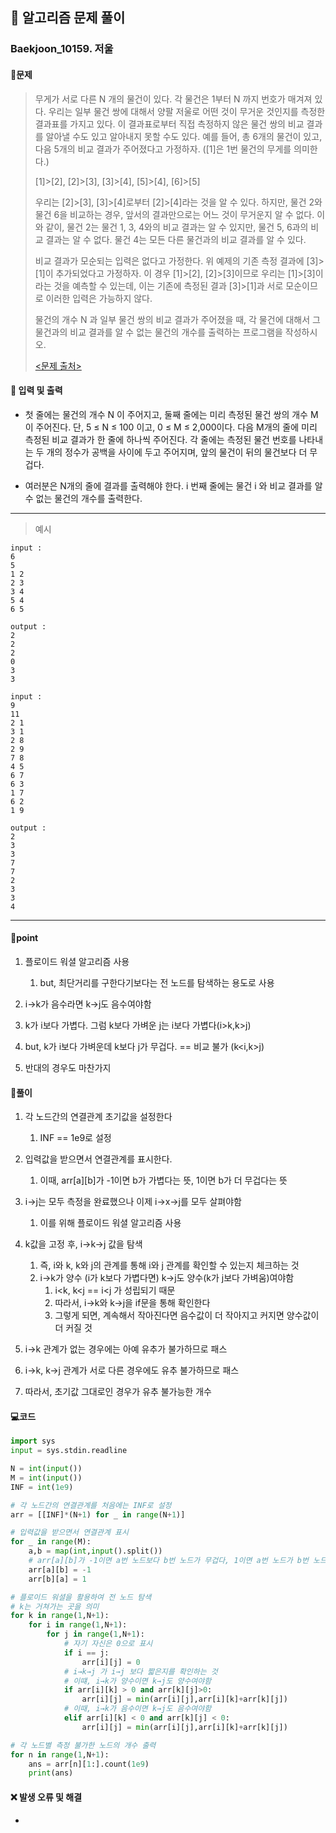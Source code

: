 ## 🐌 알고리즘 문제 풀이

### Baekjoon_10159. 저울

#### 📒문제

> 무게가 서로 다른 N 개의 물건이 있다. 각 물건은 1부터 N 까지 번호가 매겨져 있다. 우리는 일부 물건 쌍에 대해서 양팔 저울로 어떤 것이 무거운 것인지를 측정한 결과표를 가지고 있다. 이 결과표로부터 직접 측정하지 않은 물건 쌍의 비교 결과를 알아낼 수도 있고 알아내지 못할 수도 있다. 예를 들어, 총 6개의 물건이 있고, 다음 5개의 비교 결과가 주어졌다고 가정하자. ([1]은 1번 물건의 무게를 의미한다.)
>
> [1]>[2], [2]>[3], [3]>[4], [5]>[4], [6]>[5]
> 
> 우리는 [2]>[3], [3]>[4]로부터 [2]>[4]라는 것을 알 수 있다. 하지만, 물건 2와 물건 6을 비교하는 경우, 앞서의 결과만으로는 어느 것이 무거운지 알 수 없다. 이와 같이, 물건 2는 물건 1, 3, 4와의 비교 결과는 알 수 있지만, 물건 5, 6과의 비교 결과는 알 수 없다. 물건 4는 모든 다른 물건과의 비교 결과를 알 수 있다. 
> 
> 비교 결과가 모순되는 입력은 없다고 가정한다. 위 예제의 기존 측정 결과에 [3]>[1]이 추가되었다고 가정하자. 이 경우 [1]>[2], [2]>[3]이므로 우리는 [1]>[3]이라는 것을 예측할 수 있는데, 이는 기존에 측정된 결과 [3]>[1]과 서로 모순이므로 이러한 입력은 가능하지 않다. 
> 
> 물건의 개수 N 과 일부 물건 쌍의 비교 결과가 주어졌을 때, 각 물건에 대해서 그 물건과의 비교 결과를 알 수 없는 물건의 개수를 출력하는 프로그램을 작성하시오. 
> 
> [<문제 출처>](https://www.acmicpc.net/problem/10159)



#### :pushpin: 입력 및 출력

- 첫 줄에는 물건의 개수 N 이 주어지고, 둘째 줄에는 미리 측정된 물건 쌍의 개수 M이 주어진다. 단, 5 ≤ N ≤ 100 이고, 0 ≤ M ≤ 2,000이다. 다음 M개의 줄에 미리 측정된 비교 결과가 한 줄에 하나씩 주어진다. 각 줄에는 측정된 물건 번호를 나타내는 두 개의 정수가 공백을 사이에 두고 주어지며, 앞의 물건이 뒤의 물건보다 더 무겁다.

- 여러분은 N개의 줄에 결과를 출력해야 한다. i 번째 줄에는 물건 i 와 비교 결과를 알 수 없는 물건의 개수를 출력한다.


---

> 예시

```
input :
6
5
1 2
2 3
3 4
5 4
6 5

output :
2
2
2
0
3
3

input :
9
11
2 1
3 1
2 8
2 9
7 8
4 5
6 7
6 3
1 7
6 2
1 9

output :
2
3
3
7
7
2
3
3
4
```

----


#### 🚀point

1. 플로이드 워셜 알고리즘 사용
   1. but, 최단거리를 구한다기보다는 전 노드를 탐색하는 용도로 사용

1.  i→k가 음수라면 k→j도 음수여야함
   1. k가 i보다 가볍다. 그럼 k보다 가벼운 j는 i보다 가볍다(i>k,k>j)
   1. but, k가 i보다 가벼운데 k보다 j가 무겁다. == 비교 불가 (k<i,k>j)
   1. 반대의 경우도 마찬가지




#### 🔎풀이

1. 각 노드간의 연결관계 초기값을 설정한다
   1. INF == 1e9로 설정

1. 입력값을 받으면서 연결관계를 표시한다.
   1. 이때, arr\[a][b]가 -1이면 b가 가볍다는 뜻, 1이면 b가 더 무겁다는 뜻

1. i→j는 모두 측정을 완료했으나 이제 i→x→j를 모두 살펴야함
   1. 이를 위해 플로이드 워셜 알고리즘 사용

1. k값을 고정 후, i→k→j 값을 탐색
   1. 즉, i와 k, k와 j의 관계를 통해 i와 j 관계를 확인할 수 있는지 체크하는 것
   1. i→k가 양수 (i가 k보다 가볍다면) k→j도 양수(k가 j보다 가벼움)여야함
      1. i<k, k<j == i<j 가 성립되기 때문
      1. 따라서, i→k와 k→j을 if문을 통해 확인한다
      1. 그렇게 되면, 계속해서 작아진다면 음수값이 더 작아지고 커지면 양수값이 더 커질 것

1. i→k 관계가 없는 경우에는 아예 유추가 불가하므로 패스
1. i→k, k→j 관계가 서로 다른 경우에도 유추 불가하므로 패스
1. 따라서, 초기값 그대로인 경우가 유추 불가능한 개수



#### 💻코드

```python
import sys
input = sys.stdin.readline

N = int(input())
M = int(input())
INF = int(1e9)

# 각 노드간의 연결관계를 처음에는 INF로 설정
arr = [[INF]*(N+1) for _ in range(N+1)]

# 입력값을 받으면서 연결관계 표시
for _ in range(M):
    a,b = map(int,input().split())
    # arr[a][b]가 -1이면 a번 노드보다 b번 노드가 무겁다, 1이면 a번 노드가 b번 노드보다 가볍다 . 즉, a 입장에서 b가 가벼우면 -1, 무거우면 1
    arr[a][b] = -1
    arr[b][a] = 1

# 플로이드 워셜을 활용하여 전 노드 탐색
# k는 거쳐가는 곳을 의미
for k in range(1,N+1):
    for i in range(1,N+1):
        for j in range(1,N+1):
            # 자기 자신은 0으로 표시
            if i == j:
                arr[i][j] = 0
            # i→k→j 가 i→j 보다 짧은지를 확인하는 것
            # 이떄, i→k가 양수이면 k→j도 양수여야함
            if arr[i][k] > 0 and arr[k][j]>0:
                arr[i][j] = min(arr[i][j],arr[i][k]+arr[k][j])
            # 이때, i→k가 음수이면 k→j도 음수여야함
            elif arr[i][k] < 0 and arr[k][j] < 0:
                arr[i][j] = min(arr[i][j],arr[i][k]+arr[k][j])

# 각 노드별 측정 불가한 노드의 개수 출력
for n in range(1,N+1):
    ans = arr[n][1:].count(1e9)
    print(ans)
```



#### ❌ 발생 오류 및 해결

- 
